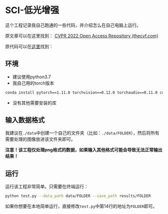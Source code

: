 
# SCI-低光增强

这个工程记录我自己跑通的一些代码，并介绍怎么在自己电脑上运行。


原文章可以在这里找到：
[CVPR 2022 Open Access Repository (thecvf.com)](https://openaccess.thecvf.com/content/CVPR2022/html/Ma_Toward_Fast_Flexible_and_Robust_Low-Light_Image_Enhancement_CVPR_2022_paper.html?ref=https://githubhelp.com)
  
原代码可以在[这里](https://github.com/vis-opt-group/SCI)找到：

## 环境

* 建议使用python3.7
* 我自己用的torch版本
```bash
conda install pytorch==1.11.0 torchvision==0.12.0 torchaudio==0.11.0 cudatoolkit=11.3 -c pytorch
```
* 没有其他需要安装的库

## 输入数据格式

我建议在`./data`中创建一个自己的文件夹（比如：`./data/FOLDER`），然后将所有需要处理的图像放进该文件夹即可。

**注意！该工程仅处理png格式的数据，如果输入其他格式可能会导致无法正常输出结果！**

  

## 运行

运行该工程非常简单。只需要在终端运行：
```bash
python test.py --data_path data/FOLDER --save_path results/FOLDER
```
如果你想要在本地简单运行，直接修改`test.py`中第14行的地址为`FOLDER`即可。
